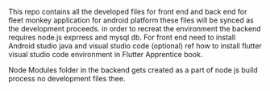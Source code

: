 This repo contains all the developed files for front end and back end for fleet monkey application for android platform 
these files will be synced as the development proceeds. in order to recreat the environment the backend requires node.js 
exprress and mysql db. For front end need to install Android studio java and visual studio code (optional) ref how to 
install flutter visual studio code environment in Flutter Apprentice book.

Node Modules folder in the backend gets created as a part of node js build process no development files thee. 
